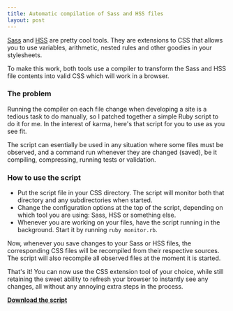 ```yaml
---
title: Automatic compilation of Sass and HSS files
layout: post
---
```


[Sass][1] and [HSS][2] are pretty cool tools. They are extensions to CSS that allows you to use variables, arithmetic, nested rules and other goodies in your stylesheets.

To make this work, both tools use a compiler to transform the Sass and HSS file contents into valid CSS which will work in a browser. 

### The problem

Running the compiler on each file change when developing a site is a tedious task to do manually, so I patched together a simple Ruby script to do it for me. In the interest of karma, here's that script for you to use as you see fit.

The script can esentially be used in any situation where some files must be observed, and a command run whenever they are changed (saved), be it compiling, compressing, running tests or validation.

### How to use the script

* Put the script file in your CSS directory. The script will monitor both that directory and any subdirectories when started.
* Change the configuration options at the top of the script, depending on which tool you are using: Sass, HSS or something else.
* Whenever you are working on your files, have the script running in the background. Start it by running `ruby monitor.rb`.

Now, whenever you save changes to your Sass or HSS files, the corresponding CSS files will be recompiled from their respective sources. The script will also recompile all observed files at the moment it is started.

That's it! You can now use the CSS extension tool of your choice, while still retaining the sweet ability to refresh your browser to instantly see any changes, all without any annoying extra steps in the process.

**[Download the script][3]**

  [1]: http://haml.hamptoncatlin.com/docs/rdoc/classes/Sass.html
  [2]: http://ncannasse.fr/projects/hss
  [3]: http://files.bjorkoy.com/monitor/monitor.rb
